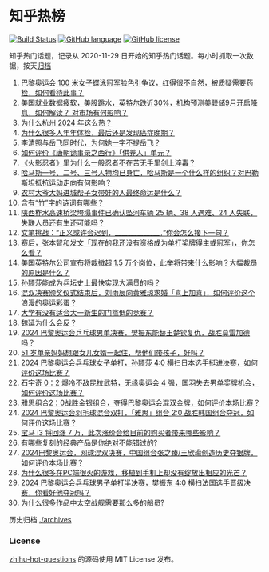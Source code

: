 # 知乎热榜
[![Build Status](https://github.com/ToWeLong/zhihu-hot-questions/workflows/CI/badge.svg)](https://github.com/ToWeLong/zhihu-hot-questions/actions)
[![GitHub language](https://img.shields.io/badge/language-golang-orange.svg)](https://golang.org/)
[![GitHub license](https://img.shields.io/github/license/ToWeLong/zhihu-hot-questions)](https://github.com/ToWeLong/zhihu-hot-questions/blob/main/LICENSE)

知乎热门话题，记录从 2020-11-29 日开始的知乎热门话题。每小时抓取一次数据，按天[归档](./archives)

<!-- BEGIN -->

1. [巴黎奥运会 100 米女子蝶泳冠军脸色引争议，红得很不自然，被质疑需要药检，如何看待此事？](https://www.zhihu.com/question/662844861)
1. [美国就业数据疲软，美股跳水，英特尔跌近30%，机构预测美联储9月开启降息，如何解读？ 对市场有何影响？](https://www.zhihu.com/question/663288060)
1. [为什么杭州 2024 年这么热？](https://www.zhihu.com/question/662301279)
1. [为什么很多人年年体检，最后还是发现癌症晚期？](https://www.zhihu.com/question/663064671)
1. [李清照与岳飞同时代，为何她一字不提岳飞？](https://www.zhihu.com/question/658635675)
1. [如何评价《唐朝诡事录之西行》「供养人」单元？](https://www.zhihu.com/question/663284802)
1. [《火影忍者》里为什么一般忍者不在苦无手里剑上淬毒？](https://www.zhihu.com/question/658879352)
1. [哈马斯一号、二号、三号人物均已身亡，哈马斯是一个什么样的组织？对巴勒斯坦抵抗运动走向有何影响？](https://www.zhihu.com/question/663238844)
1. [农村大爷大妈进城帮子女带娃的人最终命运是什么？](https://www.zhihu.com/question/662958533)
1. [含有“竹”字的诗词有哪些？](https://www.zhihu.com/question/610644395)
1. [陕西柞水高速桥梁垮塌事件已确认坠河车辆 25 辆、38 人遇难、24 人失联，失联人员还有生还可能吗？](https://www.zhihu.com/question/663281732)
1. [文笔挑战：“正义或许会迟到，______________。”你会怎么接下一句？](https://www.zhihu.com/question/663265117)
1. [赛后，张本智和发文「现在的我还没有资格成为单打奖牌得主或冠军」，你怎么看？](https://www.zhihu.com/question/663235538)
1. [美国英特尔公司宣布将裁撤超 1.5 万个岗位，此举将带来什么影响？大幅裁员的原因是什么？](https://www.zhihu.com/question/663250073)
1. [孙颖莎能成为乒坛史上最快实现大满贯的吗？](https://www.zhihu.com/question/662699146)
1. [混双决赛颁奖仪式结束后，刘雨辰向黄雅琼求婚「喜上加喜」，如何评价这个浪漫的奥运彩蛋？](https://www.zhihu.com/question/663291084)
1. [大学有没有适合大一新生的门槛低的竞赛？](https://www.zhihu.com/question/504160485)
1. [魏延为什么会反？](https://www.zhihu.com/question/590757108)
1. [2024 巴黎奥运会乒乓球男单决赛，樊振东能替王楚钦复仇，战胜莫雷加德吗？](https://www.zhihu.com/question/663268166)
1. [51 岁单亲妈妈想跟女儿女婿一起住，帮他们带孩子，好吗？](https://www.zhihu.com/question/662854234)
1. [2024 巴黎奥运会乒乓球女子单打，孙颖莎 4:0 横扫日本选手挺进决赛，如何评价这场比赛？](https://www.zhihu.com/question/663273318)
1. [石宇奇 0：2 爆冷不敌昆拉武特，无缘奥运会 4 强，国羽失去男单奖牌机会，如何评价这场比赛？](https://www.zhihu.com/question/663295522)
1. [雅思组合2：0战胜金银组合，夺得巴黎奥运会混双金牌，如何评价本场比赛？](https://www.zhihu.com/question/663289552)
1. [2024 巴黎奥运会羽毛球混合双打，「雅思」组合 2:0 战胜韩国组合夺冠，如何评价这场比赛？](https://www.zhihu.com/question/663273783)
1. [宝马 i3 将回涨 7 万，此次涨价会给目前的购买者带来哪些影响？](https://www.zhihu.com/question/662343802)
1. [有哪些复刻的经典产品是你绝对不能错过的?](https://www.zhihu.com/question/663011490)
1. [2024巴黎奥运会，网球混双决赛，中国组合张之臻/王欣瑜创造历史夺银牌，如何评价本场比赛？](https://www.zhihu.com/question/663297653)
1. [为什么很多在PC端很火的游戏，移植到手机上却没有绽放出相应的光芒？](https://www.zhihu.com/question/663289467)
1. [2024 巴黎奥运会乒乓球男子单打半决赛，樊振东 4:0 横扫法国选手晋级决赛，你看好他夺冠吗？](https://www.zhihu.com/question/663258907)
1. [为什么很多作品中太空战舰需要那么多的船员?](https://www.zhihu.com/question/662985889)

<!-- END -->

历史归档 [./archives](./archives)


### License
[zhihu-hot-questions](https://github.com/towelong/zhihu-hot-questions) 的源码使用 MIT License 发布。